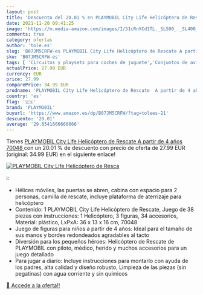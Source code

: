 ```yaml
---
layout: post
title: 'Descuento del 20.01 % en PLAYMOBIL City Life Helicóptero de Resca'
date: 2021-11-20 09:41:25
image: 'https://m.media-amazon.com/images/I/51cRnXCd1TL._SL500_._SL400_.jpg'
comments: true
category: ofertas
author: 'tole.es'
slug: 'B07JM5CRFW-es PLAYMOBIL City Life Helicóptero de Rescate A partir de 4...'
sku: 'B07JM5CRFW-es'
tags: [ 'Circuitos y playsets para coches de juguete','Conjuntos de aviones para niños','Juguetes','Juguetes y juegos','Vehículos de juguete para niños','playmobil', ]
actualPrice: 27.99 EUR
currency: EUR
price: 27.99
comparePrice: 34.99 EUR
prodname: 'PLAYMOBIL City Life Helicóptero de Rescate  A partir de 4 años  70048 '
country: 'es'
flag: '🇪🇸'
brand: 'PLAYMOBIL'
buyurl: 'https://www.amazon.es/dp/B07JM5CRFW/?tag=tolees-21'
descuento: '20.01'
average: '29.6541666666666'
---
```


Tienes [PLAYMOBIL City Life Helicóptero de Rescate  A partir de 4 años  70048 ](https://www.amazon.es/dp/B07JM5CRFW/?tag=tolees-21) con un 20.01 % de descuento con precio de oferta de 27.99 EUR (original: 34.99 EUR) en el siguiente enlace!

[![PLAYMOBIL City Life Helicóptero de Resca](https://m.media-amazon.com/images/I/51cRnXCd1TL._SL500_._SL400_.jpg)](https://www.amazon.es/dp/B07JM5CRFW/?tag=tolees-21)

ℹ️:

- Hélices móviles, las puertas se abren, cabina con espacio para 2 personas, camilla de rescate, incluye plataforma de aterrizaje para helicóptero
- Contenido: 1 PLAYMOBIL City Life Helicóptero de Rescate, Juego de 38 piezas con instrucciones: 1 Helicóptero, 3 figuras, 34 accesorios, Material: plástico, LxPxA: 36 x 13 x 16 cm, 70048
- Juego de figuras para niños a partir de 4 años: Ideal para el tamaño de sus manos y bordes redondeados agradables al tacto
- Diversión para los pequeños héroes: Helicóptero de Rescate de PLAYMOBIL con piloto, médico, herido y muchos accesorios para un juego detallado
- Para jugar a diario: Incluye instrucciones para montarlo con ayuda de los padres, alta calidad y diseño robusto, Limpieza de las piezas (sin pegatinas) con agua corriente y sin químicos

[🛒 Accede a la oferta!!](https://www.amazon.es/dp/B07JM5CRFW/?tag=tolees-21)
